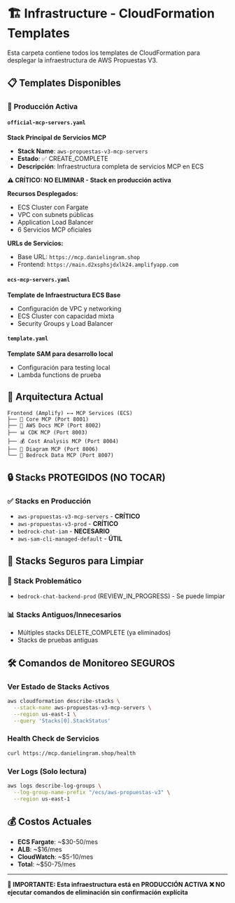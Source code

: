 # 🏗️ Infrastructure - CloudFormation Templates

Esta carpeta contiene todos los templates de CloudFormation para desplegar la infraestructura de AWS Propuestas V3.

## 📋 **Templates Disponibles**

### 🚀 **Producción Activa**

#### `official-mcp-servers.yaml`
**Stack Principal de Servicios MCP**
- **Stack Name**: `aws-propuestas-v3-mcp-servers`
- **Estado**: ✅ CREATE_COMPLETE
- **Descripción**: Infraestructura completa de servicios MCP en ECS

**⚠️ CRÍTICO: NO ELIMINAR - Stack en producción activa**

**Recursos Desplegados:**
- ECS Cluster con Fargate
- VPC con subnets públicas  
- Application Load Balancer
- 6 Servicios MCP oficiales

**URLs de Servicios:**
- Base URL: `https://mcp.danielingram.shop`
- Frontend: `https://main.d2xsphsjdxlk24.amplifyapp.com`

#### `ecs-mcp-servers.yaml`
**Template de Infraestructura ECS Base**
- Configuración de VPC y networking
- ECS Cluster con capacidad mixta
- Security Groups y Load Balancer

#### `template.yaml`
**Template SAM para desarrollo local**
- Configuración para testing local
- Lambda functions de prueba

## 🎯 **Arquitectura Actual**

```
Frontend (Amplify) ←→ MCP Services (ECS)
├── 🧠 Core MCP (Port 8001)
├── 📖 AWS Docs MCP (Port 8002)  
├── 📊 CDK MCP (Port 8003)
├── 💰 Cost Analysis MCP (Port 8004)
├── 🎨 Diagram MCP (Port 8006)
└── 🤖 Bedrock Data MCP (Port 8007)
```

## 🔒 **Stacks PROTEGIDOS (NO TOCAR)**

### ✅ Stacks en Producción
- `aws-propuestas-v3-mcp-servers` - **CRÍTICO**
- `aws-propuestas-v3-prod` - **CRÍTICO** 
- `bedrock-chat-iam` - **NECESARIO**
- `aws-sam-cli-managed-default` - **ÚTIL**

## 🧹 **Stacks Seguros para Limpiar**

### 🔴 Stack Problemático
- `bedrock-chat-backend-prod` (REVIEW_IN_PROGRESS) - Se puede limpiar

### 📊 Stacks Antiguos/Innecesarios
- Múltiples stacks DELETE_COMPLETE (ya eliminados)
- Stacks de pruebas antiguas

## 🛠️ **Comandos de Monitoreo SEGUROS**

### Ver Estado de Stacks Activos
```bash
aws cloudformation describe-stacks \
  --stack-name aws-propuestas-v3-mcp-servers \
  --region us-east-1 \
  --query 'Stacks[0].StackStatus'
```

### Health Check de Servicios
```bash
curl https://mcp.danielingram.shop/health
```

### Ver Logs (Solo lectura)
```bash
aws logs describe-log-groups \
  --log-group-name-prefix "/ecs/aws-propuestas-v3" \
  --region us-east-1
```

## 💰 **Costos Actuales**
- **ECS Fargate**: ~$30-50/mes
- **ALB**: ~$16/mes  
- **CloudWatch**: ~$5-10/mes
- **Total**: ~$50-75/mes

---

**🚨 IMPORTANTE: Esta infraestructura está en PRODUCCIÓN ACTIVA**
**❌ NO ejecutar comandos de eliminación sin confirmación explícita**
